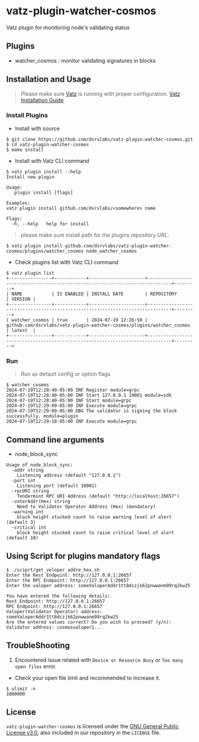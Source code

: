# vatz-plugin-watcher-cosmos
Vatz plugin for monitoring node's validating status 


## Plugins
- watcher_cosmos : monitor validating signatures in blocks

## Installation and Usage
> Please make sure [Vatz](https://github.com/dsrvlabs/vatz) is running with proper configuration. [Vatz Installation Guide](https://github.com/dsrvlabs/vatz/blob/main/docs/installation.md)

### Install Plugins
- Install with source
```
$ git clone https://github.com/dsrvlabs/vatz-plugin-watcher-cosmos.git
$ cd vatz-plugin-watcher-cosmos
$ make install
```

- Install with Vatz CLI command
```
$ vatz plugin install --help
Install new plugin

Usage:
   plugin install [flags]

Examples:
vatz plugin install github.com/dsrvlabs/<somewhere> name

Flags:
  -h, --help   help for install
```
> please make sure install path for the plugins repository URL.
```
$ vatz plugin install github.com/dsrvlabs/vatz-plugin-watcher-cosmos/plugins/watcher_cosmos node_watcher_cosmos
```
- Check plugins list with Vatz CLI command
```
$ vatz plugin list                                                                                                                                            
+----------------+------------+---------------------+-------------------------------------------------------------------------------+---------+
| NAME           | IS ENABLED | INSTALL DATE        | REPOSITORY                                                                    | VERSION |
+----------------+------------+---------------------+-------------------------------------------------------------------------------+---------+
| watcher_cosmos | true       | 2024-07-19 12:26:50 | github.com/dsrvlabs/vatz-plugin-watcher-cosmos/plugins/watcher_cosmos         | latest  |
+----------------+------------+---------------------+-------------------------------------------------------------------------------+---------+

```

### Run
> Run as default config or option flags
```
$ watcher_cosmos
2024-07-19T12:28:40-05:00 INF Register module=grpc
2024-07-19T12:28:40-05:00 INF Start 127.0.0.1 10001 module=sdk
2024-07-19T12:28:40-05:00 INF Start module=grpc
2024-07-19T12:29:09-05:00 INF Execute module=grpc
2024-07-19T12:29:09-05:00 DBG The validator is signing the block successfully. module=plugin
2024-07-19T12:29:18-05:00 INF Execute module=grpc
```


## Command line arguments
- node_block_sync
```
Usage of node_block_sync:
  -addr string
	Listening address (default "127.0.0.1")
  -port int
	Listening port (default 10001)
  -rpcURI string
	Tendermint RPC URI Address (default "http://localhost:26657")
  -voterAddr(Hex) string
    Need to Validator Operator Address (Hex) (mendatory)
  -warning int
    block height stucked count to raise warning level of alert (default 3)
  -critical int
	block height stucked count to raise critical level of alert (default 10)
```

## Using Script for plugins mandatory flags
```
$ ./sciprt/get_veloper_addre_hex.sh
Enter the Rest Endpoint: http://127.0.0.1:26657
Enter the RPC Endpoint: http://127.0.0.1:26657
Enter the valoper address: someValoperAddr1tt8dczjk62pnwwanm99rq2kw25
 
You have entered the following details:
Rest Endpoint: http://127.0.0.1:26657
RPC Endpoint: http://127.0.0.1:26657
Valoper(Validator Operator) address: someValoperAddr1tt8dczjk62pnwwanm99rq2kw25
Are the entered values correct? Do you wish to proceed? (y/n): 
Validator address: cosmosvaloper1...
```

## TroubleShooting
1. Encountered issue related with `Device or Resource Busy` or `Too many open files` error.
- Check your open file limit and recommended to increase it.
 ```
 $ ulimit -n
 1000000
 ```

## License

`vatz-plugin-watcher-cosmos` is licensed under the [GNU General Public License v3.0](https://www.gnu.org/licenses/gpl-3.0.en.html), also included in our repository in the `LICENSE` file.
